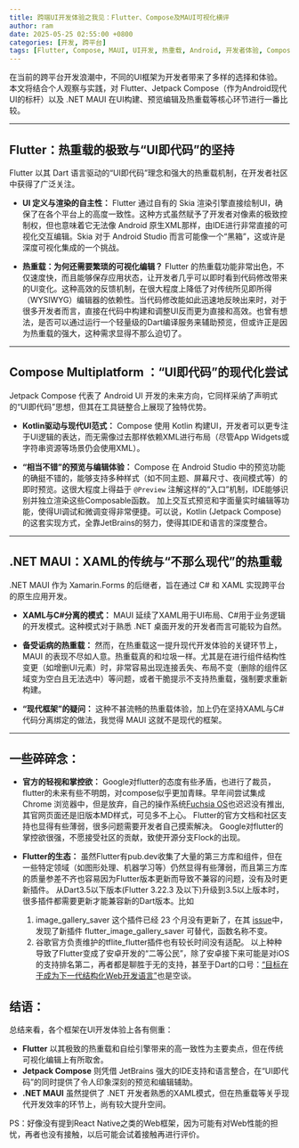 ```yaml
---
title: 跨端UI开发体验之我见：Flutter、Compose及MAUI可视化横评
author: ram
date: 2025-05-25 02:55:00 +0800
categories: [开发, 跨平台]
tags: [Flutter, Compose, MAUI, UI开发, 热重载, Android, 开发者体验, Compose Multiplatform,]
---
```


在当前的跨平台开发浪潮中，不同的UI框架为开发者带来了多样的选择和体验。本文将结合个人观察与实践，对 Flutter、Jetpack Compose（作为Android现代UI的标杆）以及 .NET MAUI 在UI构建、预览编辑及热重载等核心环节进行一番比较。

---

## Flutter：热重载的极致与“UI即代码”的坚持

Flutter 以其 Dart 语言驱动的“UI即代码”理念和强大的热重载机制，在开发者社区中获得了广泛关注。

* **UI 定义与渲染的自主性：**
    Flutter 通过自有的 Skia 渲染引擎直接绘制UI，确保了在各个平台上的高度一致性。这种方式虽然赋予了开发者对像素的极致控制权，但也意味着它无法像 Android 原生XML那样，由IDE进行非常直接的可视化交互编辑。Skia 对于 Android Studio 而言可能像一个“黑箱”，这或许是深度可视化集成的一个挑战。

* **热重载：为何还需要繁琐的可视化编辑？**
    Flutter 的热重载功能非常出色，不仅速度快，而且能够保存应用状态，让开发者几乎可以即时看到代码修改带来的UI变化。这种高效的反馈机制，在很大程度上降低了对传统所见即所得（WYSIWYG）编辑器的依赖性。当代码修改能如此迅速地反映出来时，对于很多开发者而言，直接在代码中构建和调整UI反而更为直接和高效。也曾有想法，是否可以通过运行一个轻量级的Dart编译服务来辅助预览，但或许正是因为热重载的强大，这种需求显得不那么迫切了。


---

## Compose Multiplatform ：“UI即代码”的现代化尝试

Jetpack Compose 代表了 Android UI 开发的未来方向，它同样采纳了声明式的“UI即代码”思想，但其在工具链整合上展现了独特优势。

* **Kotlin驱动与现代UI范式：**
    Compose 使用 Kotlin 构建UI，开发者可以更专注于UI逻辑的表达，而无需像过去那样依赖XML进行布局（尽管App Widgets或字符串资源等场景仍会使用XML）。

* **“相当不错”的预览与编辑体验：**
    Compose 在 Android Studio 中的预览功能的确挺不错的，能够支持多种样式（如不同主题、屏幕尺寸、夜间模式等）的即时预览。这很大程度上得益于 `@Preview` 注解这样的“入口”机制，IDE能够识别并独立渲染这些Composable函数。
    加上交互式预览和字面量实时编辑等功能，使得UI调试和微调变得非常便捷。可以说，Kotlin (Jetpack Compose) 的这套实现方式，全靠JetBrains的努力，使得其IDE和语言的深度整合。

---

## .NET MAUI：XAML的传统与“不那么现代”的热重载

.NET MAUI 作为 Xamarin.Forms 的后继者，旨在通过 C# 和 XAML 实现跨平台的原生应用开发。

* **XAML与C#分离的模式：**
    MAUI 延续了XAML用于UI布局、C#用于业务逻辑的开发模式。这种模式对于熟悉 .NET 桌面开发的开发者而言可能较为自然。

* **备受诟病的热重载：**
    然而，在热重载这一提升现代开发体验的关键环节上，MAUI 的表现不尽如人意。热重载真的和垃圾一样。尤其是在进行组件结构性变更（如增删UI元素）时，非常容易出现连接丢失、布局不变（删除的组件区域变为空白且无法选中）等问题，或者干脆提示不支持热重载，强制要求重新构建。

* **“现代框架”的疑问：**
    这种不甚流畅的热重载体验，加上仍在坚持XAML与C#代码分离绑定的做法，我觉得 MAUI 这就不是现代的框架。

---


## 一些碎碎念：
* **官方的轻视和掌控欲：**
    Google对flutter的态度有些矛盾，也进行了裁员，flutter的未来有些不明朗，对compose似乎更加青睐。早年间尝试集成Chrome 浏览器中，但是放弃，自己的操作系统[Fuchsia OS](https://fuchsia.dev/)也迟迟没有推出,其官网页面还是旧版本MD样式，可见多不上心。
    Flutter的官方文档和社区支持也显得有些薄弱，很多问题需要开发者自己摸索解决。
    Google对flutter的掌控欲很强，不愿接受社区的贡献，致使开源分支Flock的出现。
    
* **Flutter的生态：**
    虽然Flutter有pub.dev收集了大量的第三方库和组件，但在一些特定领域（如图形处理、机器学习等）仍然显得有些薄弱，而且第三方库的质量参差不齐也容易因为Flutter版本更新而导致不兼容的问题，没有及时更新插件。
    从Dart3.5以下版本(Flutter 3.22.3 及以下)升级到3.5以上版本时，很多插件都需要更新才能兼容新的Dart版本。比如
    1. image_gallery_saver 这个插件已经 23 个月没有更新了，在其 [issue](https://github.com/hui-z/image_gallery_saver/issues/37)中，发现了新插件 flutter_image_gallery_saver 可替代，函数名称不变。
    2. 谷歌官方负责维护的tflite_flutter插件也有较长时间没有适配。
以上种种导致了Flutter变成了安卓开发的“二等公民”，除了安卓接下来可能是对iOS的支持排名第二，再者都是聊胜于无的支持，甚至于Dart的口号：[“目标在于成为下一代结构化Web开发语言”](https://zh.wikipedia.org/zh-cn/Dart)也是空谈。

## 结语：

总结来看，各个框架在UI开发体验上各有侧重：
 
* **Flutter** 以其极致的热重载和自绘引擎带来的高一致性为主要卖点，但在传统可视化编辑上有所取舍。
* **Jetpack Compose** 则凭借 JetBrains 强大的IDE支持和语言整合，在“UI即代码”的同时提供了令人印象深刻的预览和编辑辅助。
* **.NET MAUI** 虽然提供了 .NET 开发者熟悉的XAML模式，但在热重载等关乎现代开发效率的环节上，尚有较大提升空间。

PS：好像没有提到React Native之类的Web框架，因为可能有对Web性能的担忧，再者也没有接触，以后可能会试着接触再进行评价。
